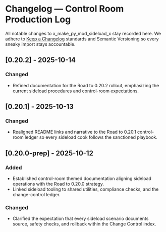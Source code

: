 # Changelog — Control Room Production Log

All notable changes to x_make_py_mod_sideload_x stay recorded here. We adhere to [Keep a Changelog](https://keepachangelog.com/en/1.1.0/) standards and Semantic Versioning so every sneaky import stays accountable.

## [0.20.2] - 2025-10-14
### Changed
- Refined documentation for the Road to 0.20.2 rollout, emphasizing the current sideload procedures and control-room expectations.

## [0.20.1] - 2025-10-13
### Changed
- Realigned README links and narrative to the Road to 0.20.1 control-room ledger so every sideload cook follows the sanctioned playbook.

## [0.20.0-prep] - 2025-10-12
### Added
- Established control-room themed documentation aligning sideload operations with the Road to 0.20.0 strategy.
- Linked sideload tooling to shared utilities, compliance checks, and the change-control ledger.

### Changed
- Clarified the expectation that every sideload scenario documents source, safety checks, and rollback within the Change Control index.
